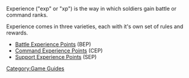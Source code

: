 Experience ("exp" or "xp") is the way in which soldiers gain battle or
command ranks.

Experience comes in three varieties, each with it's own set of rules and
rewards.

- [Battle Experience Points](Battle_Experience_Points.md "wikilink")
  (BEP)
- [Command Experience Points](Command_Experience_Points.md "wikilink")
  (CEP)
- [Support Experience Points](Support_Experience_Points.md "wikilink")
  (SEP)

[Category:Game Guides](Category:Game_Guides.md "wikilink")

